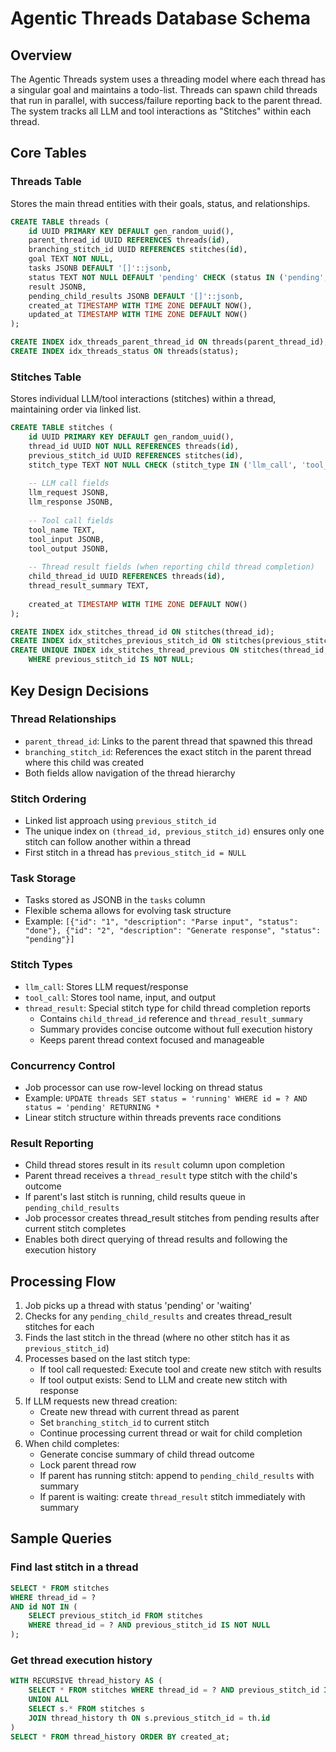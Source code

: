 # Agentic Threads Database Schema

## Overview

The Agentic Threads system uses a threading model where each thread has a singular goal and maintains a todo-list. Threads can spawn child threads that run in parallel, with success/failure reporting back to the parent thread. The system tracks all LLM and tool interactions as "Stitches" within each thread.

## Core Tables

### Threads Table

Stores the main thread entities with their goals, status, and relationships.

```sql
CREATE TABLE threads (
    id UUID PRIMARY KEY DEFAULT gen_random_uuid(),
    parent_thread_id UUID REFERENCES threads(id),
    branching_stitch_id UUID REFERENCES stitches(id),
    goal TEXT NOT NULL,
    tasks JSONB DEFAULT '[]'::jsonb,
    status TEXT NOT NULL DEFAULT 'pending' CHECK (status IN ('pending', 'running', 'waiting', 'completed', 'failed')),
    result JSONB,
    pending_child_results JSONB DEFAULT '[]'::jsonb,
    created_at TIMESTAMP WITH TIME ZONE DEFAULT NOW(),
    updated_at TIMESTAMP WITH TIME ZONE DEFAULT NOW()
);

CREATE INDEX idx_threads_parent_thread_id ON threads(parent_thread_id);
CREATE INDEX idx_threads_status ON threads(status);
```

### Stitches Table

Stores individual LLM/tool interactions (stitches) within a thread, maintaining order via linked list.

```sql
CREATE TABLE stitches (
    id UUID PRIMARY KEY DEFAULT gen_random_uuid(),
    thread_id UUID NOT NULL REFERENCES threads(id),
    previous_stitch_id UUID REFERENCES stitches(id),
    stitch_type TEXT NOT NULL CHECK (stitch_type IN ('llm_call', 'tool_call', 'thread_result')),
    
    -- LLM call fields
    llm_request JSONB,
    llm_response JSONB,
    
    -- Tool call fields
    tool_name TEXT,
    tool_input JSONB,
    tool_output JSONB,
    
    -- Thread result fields (when reporting child thread completion)
    child_thread_id UUID REFERENCES threads(id),
    thread_result_summary TEXT,
    
    created_at TIMESTAMP WITH TIME ZONE DEFAULT NOW()
);

CREATE INDEX idx_stitches_thread_id ON stitches(thread_id);
CREATE INDEX idx_stitches_previous_stitch_id ON stitches(previous_stitch_id);
CREATE UNIQUE INDEX idx_stitches_thread_previous ON stitches(thread_id, previous_stitch_id) 
    WHERE previous_stitch_id IS NOT NULL;
```

## Key Design Decisions

### Thread Relationships
- `parent_thread_id`: Links to the parent thread that spawned this thread
- `branching_stitch_id`: References the exact stitch in the parent thread where this child was created
- Both fields allow navigation of the thread hierarchy

### Stitch Ordering

- Linked list approach using `previous_stitch_id`
- The unique index on `(thread_id, previous_stitch_id)` ensures only one stitch can follow another within a thread
- First stitch in a thread has `previous_stitch_id = NULL`

### Task Storage
- Tasks stored as JSONB in the `tasks` column
- Flexible schema allows for evolving task structure
- Example: `[{"id": "1", "description": "Parse input", "status": "done"}, {"id": "2", "description": "Generate response", "status": "pending"}]`

### Stitch Types

- `llm_call`: Stores LLM request/response
- `tool_call`: Stores tool name, input, and output
- `thread_result`: Special stitch type for child thread completion reports
  - Contains `child_thread_id` reference and `thread_result_summary`
  - Summary provides concise outcome without full execution history
  - Keeps parent thread context focused and manageable

### Concurrency Control
- Job processor can use row-level locking on thread status
- Example: `UPDATE threads SET status = 'running' WHERE id = ? AND status = 'pending' RETURNING *`
- Linear stitch structure within threads prevents race conditions

### Result Reporting

- Child thread stores result in its `result` column upon completion
- Parent thread receives a `thread_result` type stitch with the child's outcome
- If parent's last stitch is running, child results queue in `pending_child_results`
- Job processor creates thread_result stitches from pending results after current stitch completes
- Enables both direct querying of thread results and following the execution history

## Processing Flow

1. Job picks up a thread with status 'pending' or 'waiting'
2. Checks for any `pending_child_results` and creates thread_result stitches for each
3. Finds the last stitch in the thread (where no other stitch has it as `previous_stitch_id`)
4. Processes based on the last stitch type:
   - If tool call requested: Execute tool and create new stitch with results
   - If tool output exists: Send to LLM and create new stitch with response
5. If LLM requests new thread creation:
   - Create new thread with current thread as parent
   - Set `branching_stitch_id` to current stitch
   - Continue processing current thread or wait for child completion
6. When child completes:
   - Generate concise summary of child thread outcome
   - Lock parent thread row
   - If parent has running stitch: append to `pending_child_results` with summary
   - If parent is waiting: create `thread_result` stitch immediately with summary

## Sample Queries

### Find last stitch in a thread
```sql
SELECT * FROM stitches 
WHERE thread_id = ? 
AND id NOT IN (
    SELECT previous_stitch_id FROM stitches 
    WHERE thread_id = ? AND previous_stitch_id IS NOT NULL
);
```

### Get thread execution history
```sql
WITH RECURSIVE thread_history AS (
    SELECT * FROM stitches WHERE thread_id = ? AND previous_stitch_id IS NULL
    UNION ALL
    SELECT s.* FROM stitches s
    JOIN thread_history th ON s.previous_stitch_id = th.id
)
SELECT * FROM thread_history ORDER BY created_at;
```